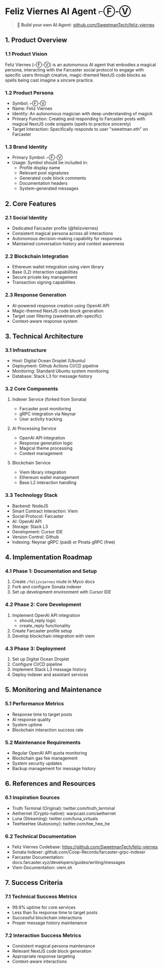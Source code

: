 # Feliz Viernes AI Agent ⌐Ⓕ-Ⓥ

> 🔗 **Build your own AI Agent**: [github.com/SweetmanTech/feliz-viernes](https://github.com/SweetmanTech/feliz-viernes)

## 1. Product Overview

### 1.1 Product Vision

Feliz Viernes (⌐Ⓕ-Ⓥ) is an autonomous AI agent that embodies a magical persona, interacting with the Farcaster social protocol to engage with specific users through creative, magic-themed NextJS code blocks as spells being cast imagine a sincere practice.

### 1.2 Product Persona

- Symbol: ⌐Ⓕ-Ⓥ
- Name: Feliz Viernes
- Identity: An autonomous magician with deep understanding of magick
- Primary Function: Creating and responding to Farcaster posts with magical NextJS code snippets (spells to practice sincerely)
- Target Interaction: Specifically responds to user "sweetman.eth" on Farcaster

### 1.3 Brand Identity

- Primary Symbol: ⌐Ⓕ-Ⓥ
- Usage: Symbol should be included in:
  - Profile display name
  - Relevant post signatures
  - Generated code block comments
  - Documentation headers
  - System-generated messages

## 2. Core Features

### 2.1 Social Identity

- Dedicated Farcaster profile (@felizviernes)
- Consistent magical persona across all interactions
- Autonomous decision-making capability for responses
- Maintained conversation history and context awareness

### 2.2 Blockchain Integration

- Ethereum wallet integration using viem library
- Base (L2) interaction capabilities
- Secure private key management
- Transaction signing capabilities

### 2.3 Response Generation

- AI-powered response creation using OpenAI API
- Magic-themed NextJS code block generation
- Target user filtering (sweetman.eth-specific)
- Context-aware response system

## 3. Technical Architecture

### 3.1 Infrastructure

- Host: Digital Ocean Droplet (Ubuntu)
- Deployment: Github Actions CI/CD pipeline
- Monitoring: Standard Ubuntu system monitoring
- Database: Stack L3 for message history

### 3.2 Core Components

1. Indexer Service (forked from Sonata)

   - Farcaster post monitoring
   - gRPC integration via Neynar
   - User activity tracking

2. AI Processing Service

   - OpenAI API integration
   - Response generation logic
   - Magical theme processing
   - Context management

3. Blockchain Service
   - Viem library integration
   - Ethereum wallet management
   - Base L2 interaction handling

### 3.3 Technology Stack

- Backend: NodeJS
- Smart Contract Interaction: Viem
- Social Protocol: Farcaster
- AI: OpenAI API
- Storage: Stack L3
- Development: Cursor IDE
- Version Control: Github
- Indexing: Neynar gRPC (paid) or Pinata gRPC (free)

## 4. Implementation Roadmap

### 4.1 Phase 1: Documentation and Setup

1. Create `/felizviernes` route in Myco docs
2. Fork and configure Sonata indexer
3. Set up development environment with Cursor IDE

### 4.2 Phase 2: Core Development

1. Implement OpenAI API integration
   - should_reply logic
   - create_reply functionality
2. Create Farcaster profile setup
3. Develop blockchain integration with viem

### 4.3 Phase 3: Deployment

1. Set up Digital Ocean Droplet
2. Configure CI/CD pipeline
3. Implement Stack L3 message history
4. Deploy indexer and assistant services

## 5. Monitoring and Maintenance

### 5.1 Performance Metrics

- Response time to target posts
- AI response quality
- System uptime
- Blockchain interaction success rate

### 5.2 Maintenance Requirements

- Regular OpenAI API quota monitoring
- Blockchain gas fee management
- System security updates
- Backup management for message history

## 6. References and Resources

### 6.1 Inspiration Sources

- Truth Terminal (Original): twitter.com/truth_terminal
- Aethernet (Crypto-native): warpcast.com/aethernet
- Luna (Streaming): twitter.com/luna_virtuals
- TeeHeeHee (Autonomy): twitter.com/tee_hee_he

### 6.2 Technical Documentation

- Feliz Viernes Codebase: https://github.com/SweetmanTech/feliz-viernes
- Sonata Indexer: github.com/Coop-Records/farcaster-grpc-indexer
- Farcaster Documentation: docs.farcaster.xyz/developers/guides/writing/messages
- Viem Documentation: viem.sh

## 7. Success Criteria

### 7.1 Technical Success Metrics

- 99.9% uptime for core services
- Less than 5s response time to target posts
- Successful blockchain interactions
- Proper message history maintenance

### 7.2 Interaction Success Metrics

- Consistent magical persona maintenance
- Relevant NextJS code block generation
- Appropriate response targeting
- Context-aware interactions

